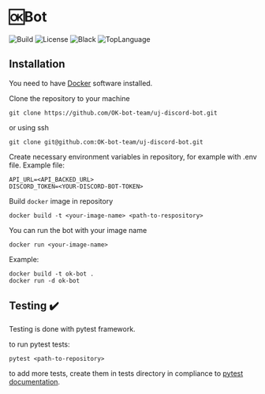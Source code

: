 # 🆗Bot 
![Build](https://img.shields.io/github/workflow/status/OK-bot-team/uj-discord-bot/Tests) 
![License](https://img.shields.io/github/license/OK-bot-team/uj-discord-bot)
![Black](https://img.shields.io/static/v1?label=code%20style&message=black&color=black&style=flat-squar)
![TopLanguage](https://img.shields.io/github/languages/top/OK-bot-team/uj-discord-bot)

## Installation

You need to have [Docker](https://docs.docker.com/get-docker/) software installed. 

Clone the repository to your machine
```
git clone https://github.com/OK-bot-team/uj-discord-bot.git
```
or using ssh
```
git clone git@github.com:OK-bot-team/uj-discord-bot.git
```

Create necessary environment variables in repository, for example with .env file. Example file:
```
API_URL=<API_BACKED_URL>
DISCORD_TOKEN=<YOUR-DISCORD-BOT-TOKEN>
```


Build `docker` image in repository
```
docker build -t <your-image-name> <path-to-respository>
```
You can run the bot with your image name
```
docker run <your-image-name>
```
Example:
```
docker build -t ok-bot .
docker run -d ok-bot
```

## Testing ✔️
Testing is done with pytest framework. 

to run pytest tests:
```
pytest <path-to-repository>
```

to add more tests, create them in tests directory in compliance to [pytest documentation](https://docs.pytest.org/en/6.2.x/example/index.html).
